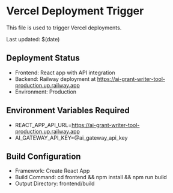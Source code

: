 # Vercel Deployment Trigger

This file is used to trigger Vercel deployments.

Last updated: $(date)

## Deployment Status
- Frontend: React app with API integration
- Backend: Railway deployment at https://ai-grant-writer-tool-production.up.railway.app
- Environment: Production

## Environment Variables Required
- REACT_APP_API_URL=https://ai-grant-writer-tool-production.up.railway.app
- AI_GATEWAY_API_KEY=@ai_gateway_api_key

## Build Configuration
- Framework: Create React App
- Build Command: cd frontend && npm install && npm run build
- Output Directory: frontend/build 